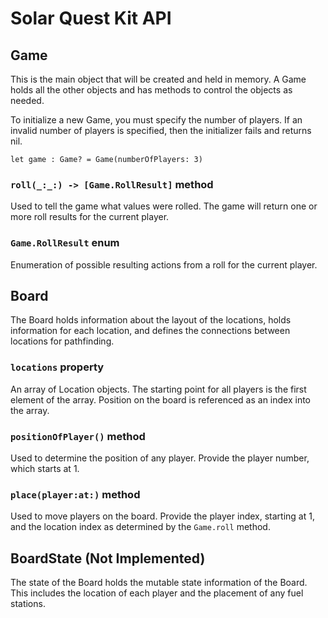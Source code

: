 #  Solar Quest Kit API

## Game
This is the main object that will be created and held in memory. A Game holds all the other objects and has methods to control the objects as needed.

To initialize a new Game, you must specify the number of players. If an invalid number of players is specified, then the initializer fails and returns nil.
```
let game : Game? = Game(numberOfPlayers: 3)
```
### `roll(_:_:) -> [Game.RollResult]` method
Used to tell the game what values were rolled. The game will return one or more roll results for the current player.

### `Game.RollResult` enum
Enumeration of possible resulting actions from a roll for the current player.



## Board
The Board holds information about the layout of the locations, holds information for each location, and defines the connections between locations for pathfinding. 

### `locations` property
An array of Location objects. The starting point for all players is the first element of the array. Position on the board is referenced as an index into the array.

### `positionOfPlayer()` method
Used to determine the position of any player. Provide the player number, which starts at 1.

### `place(player:at:)` method
Used to move players on the board. Provide the player index, starting at 1, and the location index as determined by the `Game.roll` method.

## BoardState (Not Implemented)
The state of the Board holds the mutable state information of the Board. This includes the location of each player and the placement of any fuel stations.


